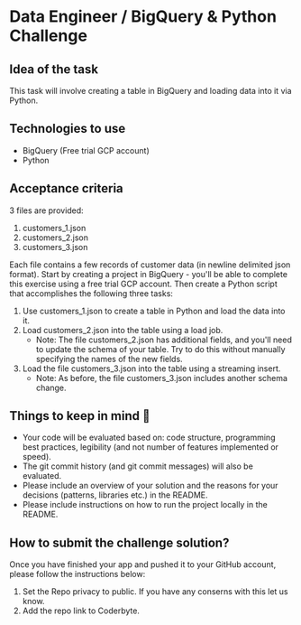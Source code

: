 # Data Engineer / BigQuery & Python Challenge

## Idea of the task 

This task will involve creating a table in BigQuery and loading data into it via Python. 

## Technologies to use

* BigQuery (Free trial GCP account)
* Python

## Acceptance criteria

3 files are provided:

1. customers_1.json
2. customers_2.json
3. customers_3.json

Each file contains a few records of customer data (in newline delimited json format). Start by creating a project in BigQuery - you'll be able to complete this exercise using a free trial GCP account. Then create a Python script that accomplishes the following three tasks:

1. Use customers_1.json to create a table in Python and load the data into it.
2. Load customers_2.json into the table using a load job.
    * Note: The file customers_2.json has additional fields, and you'll need to update the schema of your table. Try to do this without manually specifying the names of the new fields.
3. Load the file customers_3.json into the table using a streaming insert.
    * Note: As before, the file customers_3.json includes another schema change.

## Things to keep in mind 🚨

* Your code will be evaluated based on: code structure, programming best practices, legibility (and not number of features implemented or speed). 
* The git commit history (and git commit messages) will also be evaluated.
* Please include an overview of your solution and the reasons for your decisions (patterns, libraries etc.) in the README.
* Please include instructions on how to run the project locally in the README.

## How to submit the challenge solution? 

Once you have finished your app and pushed it to your GitHub account, please follow the instructions below:

1. Set the Repo privacy to public. If you have any conserns with this let us know.
2. Add the repo link to Coderbyte.
